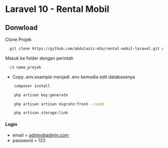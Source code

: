 # Laravel 10 - Rental Mobil

## Donwload

Clone Projek

```bash
  git clone https://github.com/abdulaziz-m5u/rental-mobil-laravel.git nama_projek
```

Masuk ke folder dengan perintah

```bash
  cd nama_projek
```

-   Copy .env.example menjadi .env kemudia edit databasenya

```bash
    composer install
```

```bash
    php artisan key:generate
```

```bash
    php artisan artisan migrate:fresh --seed
```

```bash
    php artisan storage:link
```

#### Login

-   email = admin@admin.com
-   password = 123
